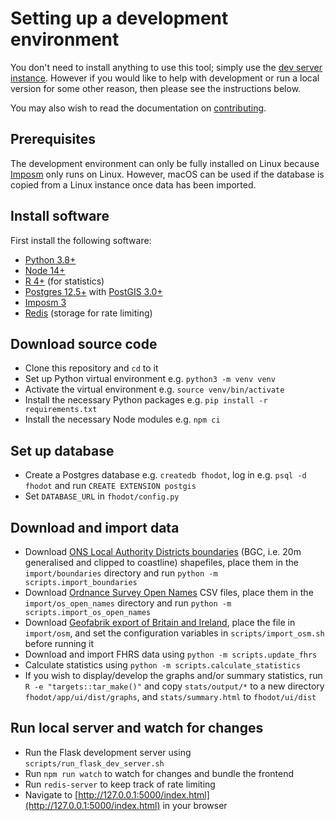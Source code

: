 # Setting up a development environment

You don't need to install anything to use this tool; simply use the [dev server instance](https://gregrs.dev.openstreetmap.org/fhodot/). However if you would like to help with development or run a local version for some other reason, then please see the instructions below.

You may also wish to read the documentation on [contributing](CONTRIBUTING.md).

## Prerequisites

The development environment can only be fully installed on Linux because [Imposm](https://imposm.org/docs/imposm3/latest/) only runs on Linux. However, macOS can be used if the database is copied from a Linux instance once data has been imported.

## Install software

First install the following software:

* [Python 3.8+](https://www.python.org/downloads/)
* [Node 14+](https://nodejs.org/en/download/)
* [R 4+](https://www.r-project.org) (for statistics)
* [Postgres 12.5+](https://www.postgresql.org/download/) with [PostGIS 3.0+](http://postgis.net/install/)
* [Imposm 3](https://github.com/omniscale/imposm3/releases)
* [Redis](https://redis.io/download) (storage for rate limiting)

## Download source code

* Clone this repository and `cd` to it
* Set up Python virtual environment e.g. `python3 -m venv venv`
* Activate the virtual environment e.g. `source venv/bin/activate`
* Install the necessary Python packages e.g. `pip install -r requirements.txt`
* Install the necessary Node modules e.g. `npm ci`

## Set up database

* Create a Postgres database e.g. `createdb fhodot`, log in e.g. `psql -d fhodot` and run `CREATE EXTENSION postgis`
* Set `DATABASE_URL` in `fhodot/config.py`

## Download and import data

* Download [ONS Local Authority Districts boundaries](https://geoportal.statistics.gov.uk/datasets/local-authority-districts-december-2020-uk-bgc) (BGC, i.e. 20m generalised and clipped to coastline) shapefiles, place them in the `import/boundaries` directory and run `python -m scripts.import_boundaries`
* Download [Ordnance Survey Open Names](https://osdatahub.os.uk/downloads/open/OpenNames) CSV files, place them in the `import/os_open_names` directory and run `python -m scripts.import_os_open_names`
* Download [Geofabrik export of Britain and Ireland](http://download.geofabrik.de/europe/britain-and-ireland-latest.osm.pbf), place the file in `import/osm`, and set the configuration variables in `scripts/import_osm.sh` before running it
* Download and import FHRS data using `python -m scripts.update_fhrs`
* Calculate statistics using `python -m scripts.calculate_statistics`
* If you wish to display/develop the graphs and/or summary statistics, run `R -e "targets::tar_make()"` and copy `stats/output/*` to a new directory `fhodot/app/ui/dist/graphs`, and `stats/summary.html` to `fhodot/ui/dist`

## Run local server and watch for changes

* Run the Flask development server using `scripts/run_flask_dev_server.sh`
* Run `npm run watch` to watch for changes and bundle the frontend
* Run `redis-server` to keep track of rate limiting
* Navigate to [http://127.0.0.1:5000/index.html](http://127.0.0.1:5000/index.html) in your browser
